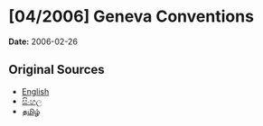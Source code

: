 # [04/2006] Geneva Conventions

**Date:** 2006-02-26

## Original Sources

- [English](https://documents.gov.lk/view/acts/2006/2/04-2006_E.pdf)
- [සිංහල](https://documents.gov.lk/view/acts/2006/2/04-2006_S.pdf)
- [தமிழ்](https://documents.gov.lk/view/acts/2006/2/04-2006_T.pdf)
